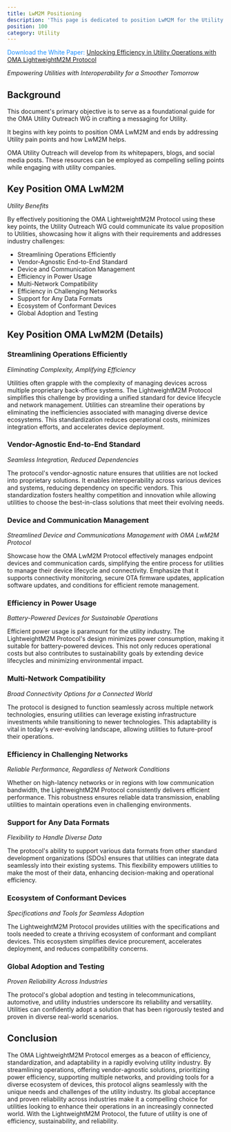 ```yaml
---
title: LwM2M Positioning
description: 'This page is dedicated to position LwM2M for the Utility industry'
position: 100
category: Utility
---
```


<alert><p style="color:DodgerBlue;">Download the White Paper: <a href="" target="_blank">Unlocking Efficiency in Utility Operations with OMA LightweightM2M Protocol</a></p></alert>
 
*Empowering Utilities with Interoperability for a Smoother Tomorrow*
## Background
This document's primary objective is to serve as a foundational guide for the OMA Utility Outreach WG in crafting a messaging for Utility.

It begins with key points to position OMA LwM2M and ends by addressing Utility pain points and how LwM2M helps.

OMA Utility Outreach will develop from its whitepapers, blogs, and social media posts. These resources can be employed as compelling selling points while engaging with utility companies.

## Key Position OMA LwM2M
*Utility Benefits*
 
By effectively positioning the OMA LightweightM2M Protocol using these key points, the Utility Outreach WG could communicate its value proposition to Utilities, showcasing how it aligns with their requirements and addresses industry challenges:
 
* Streamlining Operations Efficiently
* Vendor-Agnostic End-to-End Standard
* Device and Communication Management
* Efficiency in Power Usage
* Multi-Network Compatibility
* Efficiency in Challenging Networks
* Support for Any Data Formats
* Ecosystem of Conformant Devices
* Global Adoption and Testing

## Key Position OMA LwM2M (Details)
### Streamlining Operations Efficiently

*Eliminating Complexity, Amplifying Efficiency*

Utilities often grapple with the complexity of managing devices across multiple proprietary back-office systems. The LightweightM2M Protocol simplifies this challenge by providing a unified standard for device lifecycle and network management. Utilities can streamline their operations by eliminating the inefficiencies associated with managing diverse device ecosystems. This standardization reduces operational costs, minimizes integration efforts, and accelerates device deployment.

### Vendor-Agnostic End-to-End Standard

*Seamless Integration, Reduced Dependencies*

The protocol's vendor-agnostic nature ensures that utilities are not locked into proprietary solutions. It enables interoperability across various devices and systems, reducing dependency on specific vendors. This standardization fosters healthy competition and innovation while allowing utilities to choose the best-in-class solutions that meet their evolving needs.

### Device and Communication Management
*Streamlined Device and Communications Management with OMA LwM2M Protocol*

Showcase how the OMA LwM2M Protocol effectively manages endpoint devices and communication cards, simplifying the entire process for utilities to manage their device lifecycle and connectivity. Emphasize that it supports connectivity monitoring, secure OTA firmware updates, application software updates, and conditions for efficient remote management.

### Efficiency in Power Usage

*Battery-Powered Devices for Sustainable Operations*

Efficient power usage is paramount for the utility industry. The LightweightM2M Protocol's design minimizes power consumption, making it suitable for battery-powered devices. This not only reduces operational costs but also contributes to sustainability goals by extending device lifecycles and minimizing environmental impact.

### Multi-Network Compatibility

*Broad Connectivity Options for a Connected World*

The protocol is designed to function seamlessly across multiple network technologies, ensuring utilities can leverage existing infrastructure investments while transitioning to newer technologies. This adaptability is vital in today's ever-evolving landscape, allowing utilities to future-proof their operations.

### Efficiency in Challenging Networks

*Reliable Performance, Regardless of Network Conditions*

Whether on high-latency networks or in regions with low communication bandwidth, the LightweightM2M Protocol consistently delivers efficient performance. This robustness ensures reliable data transmission, enabling utilities to maintain operations even in challenging environments.

### Support for Any Data Formats

*Flexibility to Handle Diverse Data*

The protocol's ability to support various data formats from other standard development organizations (SDOs) ensures that utilities can integrate data seamlessly into their existing systems. This flexibility empowers utilities to make the most of their data, enhancing decision-making and operational efficiency.

### Ecosystem of Conformant Devices

*Specifications and Tools for Seamless Adoption*

The LightweightM2M Protocol provides utilities with the specifications and tools needed to create a thriving ecosystem of conformant and compliant devices. This ecosystem simplifies device procurement, accelerates deployment, and reduces compatibility concerns.

### Global Adoption and Testing

*Proven Reliability Across Industries*

The protocol's global adoption and testing in telecommunications, automotive, and utility industries underscore its reliability and versatility. Utilities can confidently adopt a solution that has been rigorously tested and proven in diverse real-world scenarios.

## Conclusion

The OMA LightweightM2M Protocol emerges as a beacon of efficiency, standardization, and adaptability in a rapidly evolving utility industry. By streamlining operations, offering vendor-agnostic solutions, prioritizing power efficiency, supporting multiple networks, and providing tools for a diverse ecosystem of devices, this protocol aligns seamlessly with the unique needs and challenges of the utility industry. Its global acceptance and proven reliability across industries make it a compelling choice for utilities looking to enhance their operations in an increasingly connected world. With the LightweightM2M Protocol, the future of utility is one of efficiency, sustainability, and reliability.


